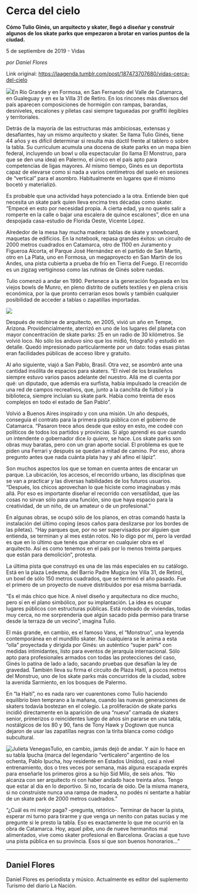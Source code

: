 # Cerca del cielo

**Cómo Tulio Ginés, un arquitecto y skater, llegó a diseñar y construir algunos de los skate parks que empezaron a brotar en varios puntos de la ciudad.**

5 de septiembre de 2019 - Vidas

_por Daniel Flores_

Link original: https://laagenda.tumblr.com/post/187473707680/vidas-cerca-del-cielo

![](https://64.media.tumblr.com/21ca6a3e73d189097cb9dae312954cae/09a29040b1bf7e8d-aa/s500x750/012677b40a5e0d9ce7eb121c91d69f650feef4e1.jpg)En
Río Grande y en Formosa, en San Fernando del Valle de Catamarca, en
Gualeguay y en ex la Villa 31 de Retiro. En los rincones más
diversos del país aparecen composiciones de hormigón con rampas,
barandas, desniveles, escalones y piletas casi siempre tagueadas por
graffiti ilegibles y territoriales.

Detrás
de la mayoría de las estructuras más ambiciosas, extensas y
desafiantes, hay un mismo arquitecto y skater. Se llama Tulio Ginés,
tiene 44 años y es difícil determinar si resulta más dúctil
frente al tablero o sobre la tabla. Su curriculum acumula una docena
de skate parks en un mapa bien federal, incluyendo un bowl u olla
espectacular (lo llama El Monstruo, para que se den una idea) en
Palermo, el único en el país apto para competencias de ligas
mayores. Al mismo tiempo, Ginés es un deportista capaz de elevarse
como si nada a varios centímetros del suelo en sesiones de
“vertical” para el asombro. Habitualmente en lugares que él
mismo bocetó y materializó.

Es
probable que una actividad haya potenciado a la otra. Entiende bien
qué necesita un skate park quien lleva encima tres décadas como
skater. “Empecé en esto por necesidad propia. A cierta edad, ya no
querés salir a romperte en la calle o bajar una escalera de quince
escalones”, dice en una despojada casa-estudio de Florida Oeste,
Vicente López. 


Alrededor
de la mesa hay mucha madera: tablas de skate y snowboard, maquetas de
edificios. En la notebook, repasa grandes éxitos: un circuito de
2000 metros cuadrados en Catamarca, otro de 1100 en Juramento y
Figueroa Alcorta, el Parque José Hernández en el partido de San
Martín, otro en La Plata, uno en Formosa, un megaproyecto en San
Martín de los Andes, una pista cubierta a prueba de frío en Tierra
del Fuego. El recorrido es un zigzag vertiginoso como las rutinas de
Ginés sobre ruedas. 


Tulio
comenzó a andar en 1990. Pertenece a la generación fogueada en los
viejos bowls de Munro, en pleno distrito de outlets textiles y en
plena crisis económica, por la que pronto cerrarían esos bowls y
también cualquier posibilidad de acceder a tablas o zapatillas
importadas.

![](https://64.media.tumblr.com/21ca6a3e73d189097cb9dae312954cae/09a29040b1bf7e8d-aa/s500x750/012677b40a5e0d9ce7eb121c91d69f650feef4e1.jpg)

Después
de recibirse de arquitecto, en 2005, vivió un año en Tempe,
Arizona. Providencialmente, aterrizó en uno de los lugares del
planeta con mayor concentración de skate parks: 25 en un radio de 30
kilómetros. Se volvió loco. No sólo los anduvo sino que los midió,
fotografió y estudió en detalle. Quedó impresionado
particularmente por un dato: todas esas pistas eran facilidades
públicas de acceso libre y gratuito. 


Al
año siguiente, viajó a San Pablo, Brasil. Otra vez, se asombró
ante una cantidad insólita de espacios para skaters. “El nivel de
los brasileños siempre estuvo varios pasos adelante del nuestro.
Allá me di cuenta por qué: un diputado, que además era surfista,
había impulsado la creación de una red de campos recreativos, que,
junto a la canchita de fútbol y la biblioteca, siempre incluían su
skate park. Había como treinta de esos complejos en todo el estado
de San Pablo”. 


Volvió
a Buenos Aires inspirado y con una misión. Un año después,
conseguía el contrato para la primera pista pública con el gobierno
de Catamarca. “Pasaron trece años desde que estoy en esto, me
codeé con políticos de todos los partidos y provincias. Si algo
aprendí es que cuando un intendente o gobernador dice *lo
quiero*, se hace.
Los skate parks son obras muy baratas, pero con un gran aporte
social. El problema es que te piden una Ferrari y después se quedan
a mitad de camino. Por eso, ahora pregunto antes que nada cuánta
plata hay y ahí afino el lápiz”.

Son
muchos aspectos los que se toman en cuenta antes de encarar un
parque. La ubicación, los accesos, el recorrido urbano, las
disciplinas que se van a practicar y las diversas habilidades de los
futuros usuarios. “Después, los chicos aprovechan lo que hiciste
como imaginabas y más allá. Por eso es importante diseñar el
recorrido con versatilidad, que las cosas no sirvan sólo para una
función, sino que haya espacio para la creatividad, de un niño, de
un amateur o de un profesional.” 


En
algunas obras, se ocupó sólo de los planos, en otras comandó hasta
la instalación del último coping (esos caños para deslizarse por
los bordes de las piletas). “Hay parques que, por no ser
supervisados por alguien que entienda, se terminan y al mes están
rotos. No lo digo por mí, pero la verdad es que en lo último que
tenés que ahorrar en cualquier obra es el arquitecto. Así es como
tenemos en el país por lo menos treinta parques que están para
demolición”, protesta. 


La
última pista que construyó es una de las más especiales en su
catálogo. Está en la plaza Ledesma, del Barrio Padre Mugica (ex
Villa 31, de Retiro), un bowl de sólo 150 metros cuadrados, que se
terminó el año pasado. Fue el primero de un proyecto de nueve
distribuidos por esa misma barriada. 


“Es
el más chico que hice. A nivel diseño y arquitectura no dice mucho,
pero sí en el plano simbólico, por su implantación. La idea es
ocupar lugares públicos con estructuras públicas. Está rodeado de
viviendas, todas muy cerca, no me sorprendería que algún sacado
pida permiso para tirarse desde la terraza de un vecino”, imagina
Tulio.    


El
más grande, en cambio, es el famoso Vans, el “Monstruo”, una
leyenda contemporánea en el mundillo skater. No cualquiera se le
anima a esta “olla” proyectada y dirigida por Ginés: un
auténtico “super park” con medidas intimidantes, listo para
eventos de jerarquía internacional. Sólo apto para profesionales
armados con todas las protecciones del caso, Ginés lo patina de lado
a lado, sacando pruebas que desafían la ley de gravedad. También
lleva su firma el circuito de Plaza Haití, a pocos metros del
Monstruo, uno de los skate parks más concurridos de la ciudad, sobre
la avenida Sarmiento, en los bosques de Palermo.

En
“la Haití”, no es nada raro ver cuarentones como Tulio haciendo
equilibrio bien temprano a la mañana, cuando las nuevas generaciones
de skaters todavía bostezan en el colegio. La proliferación de
skate parks incidió directamente en la aparición de una “nueva”
camada de skaters senior, primerizos o reincidentes luego de años
sin pararse en una tabla, nostálgicos de los 80 y 90, fans de Tony
Hawk y Dogtown que nunca dejaron de usar las zapatillas negras con la
tirita blanca como código subcultural.

![Julieta Venegas](https://64.media.tumblr.com/d9657e7a7a0d9b6973523488bbe6d235/09a29040b1bf7e8d-d5/s250x400/d94ca0e0891871c4e4ab2cd43869408c046124d8.jpg)Tulio,
en cambio, jamás dejó de andar. Y aún lo hace en su tabla Ipucha
(marca del legendario “verticalero” argentino de los ochenta,
Pablo Ipucha, hoy residente en Estados Unidos), casi a nivel
entrenamiento, dos o tres veces por semana, más alguna escapada
exprés para enseñarle los primeros giros a su hijo Sid Milo, de
seis años. “No alcanza con ser arquitecto ni con haber andado hace
treinta años. Tengo que estar al día en lo deportivo. Si no,
tocaría de oído. De la misma manera, si no construiste nunca una
rampa de madera, no podés ni sentarte a hablar de un skate park de
2000 metros cuadrados.”

“¿Cuál
es mi mejor paga? –pregunta, retórico-. Terminar de hacer la
pista, esperar mi turno para tirarme y que venga un nenito con patas
sucias y me pregunte si le presto la tabla. Eso es exactamente lo que
me ocurrió en la obra de Catamarca. Hoy, aquel pibe, uno de nueve
hermanitos mal alimentados, vive como skater profesional en
Barcelona. Gracias a que tuvo una pista pública en su provincia.
Esos sí que son buenos honorarios…”



---

Daniel Flores
-------------

 Daniel Flores es periodista y músico. Actualmente es editor del suplemento Turismo del diario La Nación. 

